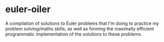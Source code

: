 # euler-oiler
A compilation of solutions to Euler problems that I'm doing to practice my problem solving/maths skills, as well as forming the maximally efficient programmatic implementation of the solutions to these problems.
